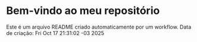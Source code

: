 # Bem-vindo ao meu repositório
Este é um arquivo README criado automaticamente por um workflow.
Data de criação: Fri Oct 17 21:31:02 -03 2025
